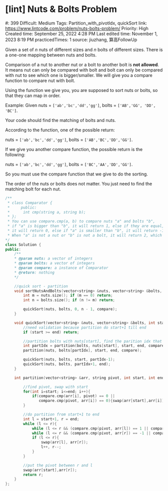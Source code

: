 # [lint] Nuts & Bolts Problem

#: 399
Difficult: Medium
Tags: Partition_with_pivotIdx, quickSort
link: https://www.lintcode.com/problem/nuts-bolts-problem/
Priority: High
Created time: September 25, 2022 4:28 PM
Last edited time: November 1, 2023 8:19 PM
practicedTimes: 1
source: jiuzhang, 算高FollowUp

Given a set of *n* nuts of different sizes and *n* bolts of different sizes. There is a one-one mapping between nuts and bolts.

Comparison of a nut to another nut or a bolt to another bolt is **not allowed**. It means nut can only be compared with bolt and bolt can only be compared with nut to see which one is bigger/smaller.  We will give you a compare function to compare nut with bolt.

Using the function we give you, you are supposed to sort nuts or bolts, so that they can map in order.

Example:
Given nuts = `['ab','bc','dd','gg']`, bolts = `['AB','GG', 'DD', 'BC']`.

Your code should find the matching of bolts and nuts.

According to the function, one of the possible return:

nuts = `['ab','bc','dd','gg']`, bolts = `['AB','BC','DD','GG']`.

If we give you another compare function, the possible return is the following:

nuts = `['ab','bc','dd','gg']`, bolts = `['BC','AA','DD','GG']`.

So you must use the compare function that we give to do the sorting.

The order of the nuts or bolts does not matter. You just need to find the matching bolt for each nut.

```cpp
/**
 * class Comparator {
 *     public:
 *      int cmp(string a, string b);
 * };
 * You can use compare.cmp(a, b) to compare nuts "a" and bolts "b",
 * if "a" is bigger than "b", it will return 1, else if they are equal,
 * it will return 0, else if "a" is smaller than "b", it will return -1.
 * When "a" is not a nut or "b" is not a bolt, it will return 2, which is not valid.
*/
class Solution {
public:
	/**
	* @param nuts: a vector of integers
	* @param bolts: a vector of integers
	* @param compare: a instance of Comparator
	* @return: nothing
	*/

	//quick sort - partition
	void sortNutsAndBolts(vector<string> &nuts, vector<string> &bolts, Comparator compare) {
		int m = nuts.size(); if (m == 0) return;
		int n = bolts.size(); if (n != m) return;

		quickSort(nuts, bolts, 0, n - 1, compare);
	}

	void quickSort(vector<string> &nuts, vector<string> &bolts, int start, int end, Comparator& compare){
        //need validation because partition do start+1 till end
		if (start >= end) return;

        //partition bolts with nuts[start], find the parition idx that bolts[partIdx] match nuts[start]
        int partIdx = partition(bolts, nuts[start], start, end, compare);
        partition(nuts, bolts[partIdx], start, end, compare);

        quickSort(nuts, bolts, start, partIdx-1);
        quickSort(nuts, bolts, partIdx+1, end);
    }

	int partition(vector<string> &arr, string pivot, int start, int end, Comparator& compare){

        //find pivot, swap with start
        for(int i=start; i<=end; i++){
            if(compare.cmp(arr[i], pivot) == 0 ||
               compare.cmp(pivot, arr[i]) == 0){swap(arr[start],arr[i]);break;}
        }

        //do partition from start+1 to end
		int l = start+1, r = end;
		while (l <= r){
			while (l <= r && (compare.cmp(pivot, arr[l]) == 1 || compare.cmp(arr[l], pivot) == -1)) l++;
			while (l <= r && (compare.cmp(pivot, arr[r]) == -1 || compare.cmp(arr[r], pivot) == 1)) r--;
			if (l <= r){
				swap(arr[l], arr[r]);
				l++, r--;
			}
		}

        //put the pivot between r and l
        swap(arr[start],arr[r]);
        return r;
	}
};
```